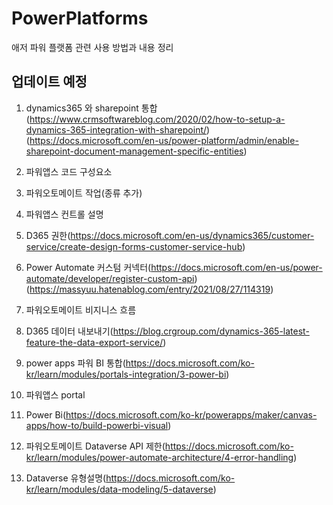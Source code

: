 # PowerPlatforms
애저 파워 플랫폼 관련 사용 방법과 내용 정리


## 업데이트 예정

1. dynamics365 와 sharepoint 통합(https://www.crmsoftwareblog.com/2020/02/how-to-setup-a-dynamics-365-integration-with-sharepoint/)(https://docs.microsoft.com/en-us/power-platform/admin/enable-sharepoint-document-management-specific-entities)

2. 파워앱스 코드 구성요소

3. 파워오토메이트 작업(종류 추가)

4. 파워앱스 컨트롤 설명

5. D365 권한(https://docs.microsoft.com/en-us/dynamics365/customer-service/create-design-forms-customer-service-hub)

6. Power Automate 커스텀 커넥터(https://docs.microsoft.com/en-us/power-automate/developer/register-custom-api)(https://massyuu.hatenablog.com/entry/2021/08/27/114319)

7. 파워오토메이트 비지니스 흐름

8. D365 데이터 내보내기(https://blog.crgroup.com/dynamics-365-latest-feature-the-data-export-service/)

9. power apps 파워 BI 통합(https://docs.microsoft.com/ko-kr/learn/modules/portals-integration/3-power-bi)

10. 파워앱스 portal

11. Power Bi(https://docs.microsoft.com/ko-kr/powerapps/maker/canvas-apps/how-to/build-powerbi-visual)

12. 파워오토메이트 Dataverse API 제한(https://docs.microsoft.com/ko-kr/learn/modules/power-automate-architecture/4-error-handling)

13. Dataverse 유형설명(https://docs.microsoft.com/ko-kr/learn/modules/data-modeling/5-dataverse)